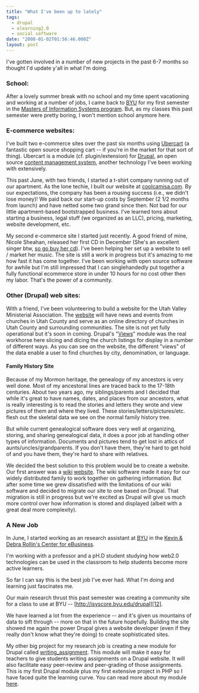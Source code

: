 ```yaml
---
title: "What I've been up to lately"
tags:
  - drupal
  - elearning2.0
  - social software
date: "2008-01-02T01:56:46.000Z"
layout: post
---
```


I've gotten involved in a number of new projects in the past 6-7 months so thought I'd update y'all in what I'm doing.

### School:

After a lovely summer break with no school and my time spent vacationing and working at a number of jobs, I came back to [BYU][0] for my first semester in the [Masters of Information Systems program][1]. But, as my classes this past semester were pretty boring, I won't mention school anymore here.

### E-commerce websites:

I've built two e-commerce sites over the past six months using [Ubercart][2] (a fantastic open source shopping cart -- if you're in the market for that sort of thing). Ubercart is a module (cf. plugin/extension) for [Drupal][3], an open source [content management system][4], another technology I've been working with extensively.

This past June, with two friends, I started a t-shirt company running out of our apartment. As the lone techie, I built our website at [coolcamisa.com][5]. By our expectations, the company has been a rousing success (i.e., we didn't lose money)! We paid back our start-up costs by September (2 1/2 months from launch) and have netted some two grand since then. Not bad for our little apartment-based bootstrapped business. I've learned tons about starting a business, legal stuff (we organized as an LLC), pricing, marketing, website development, etc.

My second e-commerce site I started just recently. A good friend of mine, Nicole Sheahan, released her first CD in December (She's an excellent singer btw, [so go buy her cd][6]). I've been helping her set up a website to sell / market her music. The site is still a work in progress but it's amazing to me how fast it has come together. I've been working with open source software for awhile but I'm still impressed that I can singlehandedly put together a fully functional ecommerce store in under 10 hours for no cost other then my labor. That's the power of a community.

### Other (Drupal) web sites:

With a friend, I've been volunteering to build a website for the Utah Valley Ministerial Association. The [website][7] will have news and events from churches in Utah County and serve as an online directory of churches in Utah County and surrounding communities. The site is not yet fully operational but it's soon in coming. Drupal's "[Views][8]" module was the real workhorse here slicing and dicing the church listings for display in a number of different ways. As you can see on the website, the different "views" of the data enable a user to find churches by city, denomination, or language.

#### Family History Site

Because of my Mormon heritage, the genealogy of my ancestors is very well done. Most of my ancestoral lines are traced back to the 17-18th centuries. About two years ago, my siblings/parents and I decided that while it's great to have names, dates, and places from our ancestors, what is really interesting is to read the stories and letters they wrote and view pictures of them and where they lived. These stories/letters/pictures/etc. flesh out the skeletal data we see on the normal family history tree.

But while current genealogical software does very well at organizing, storing, and sharing genealogical data, it does a poor job at handling other types of information. Documents and pictures tend to get lost in attics of aunts/uncles/grandparents. If you don't have them, they're hard to get hold of and you have them, they're hard to share with relatives.

We decided the best solution to this problem would be to create a website. Our first answer was a [wiki][9] [website][10]. The wiki software made it easy for our widely distributed family to work together on gathering information. But after some time we grew dissatisfied with the limitations of our wiki software and decided to migrate our site to one based on Drupal. That migration is still in progress but we're excited as Drupal will give us much more control over how information is stored and displayed (albeit with a great deal more complexity).

### A New Job

In June, I started working as an research assistant at [BYU][0] in the [Kevin & Debra Rollin's Center for eBusiness][11].

I'm working with a professor and a pH.D student studying how web2.0 technologies can be used in the classroom to help students become more active learners.

So far I can say this is the best job I've ever had. What I'm doing and learning just fascinates me.

Our main research thrust this past semester was creating a community site for a class to use at BYU -- [http://isyscore.byu.edu/drupal][12].

We have learned a lot from the experience -- and it's given us mountains of data to sift through -- more on that in the future hopefully. Building the site showed me again the power Drupal gives a website developer (even if they really don't know what they're doing) to create sophisticated sites.

My other big project for my research job is creating a new module for Drupal called [writing_assignment][13]. This module will make it easy for teachers to give students writing assignments on a Drupal website. It will also facilitate easy peer-review and peer-grading of those assignments. This is my first Drupal module plus my first extensive project in PHP so I have faced quite the learning curve. You can read more about my module [here][14].


[0]: http://byu.edu
[1]: http://isys.byu.edu
[2]: http://ubercart.org
[3]: http://drupal.org "drupal"
[4]: http://en.wikipedia.org/wiki/Content_management_system
[5]: http://coolcamisa.com
[6]: http://nicolesheahan.com/product/invisible-facts
[7]: http://utahvalleyinterfaith.org
[8]: http://drupal.org/project/views
[9]: http://familyhistory.mathews2000.com/
[10]: http://bunker.mathews2000.com/
[11]: http://ebusiness.byu.edu/
[12]: http://isyscore.byu.edu/drupal
[13]: http://drupal.org/project/writing_assignment
[14]: http://groups.drupal.org/node/7401